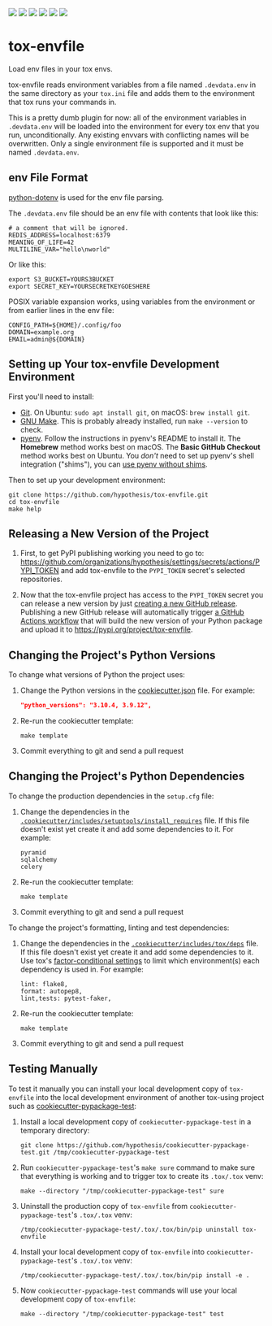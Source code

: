 <a href="https://github.com/hypothesis/tox-envfile/actions/workflows/ci.yml?query=branch%3Amain"><img src="https://img.shields.io/github/actions/workflow/status/hypothesis/tox-envfile/ci.yml?branch=main"></a>
<a href="https://pypi.org/project/tox-envfile"><img src="https://img.shields.io/pypi/v/tox-envfile"></a>
<a><img src="https://img.shields.io/badge/python-3.10 | 3.9 | 3.8 | 3.7-success"></a>
<a href="https://github.com/hypothesis/tox-envfile/blob/main/LICENSE"><img src="https://img.shields.io/badge/license-BSD--2--Clause-success"></a>
<a href="https://github.com/hypothesis/cookiecutters/tree/main/pypackage"><img src="https://img.shields.io/badge/cookiecutter-pypackage-success"></a>
<a href="https://black.readthedocs.io/en/stable/"><img src="https://img.shields.io/badge/code%20style-black-000000"></a>

# tox-envfile

Load env files in your tox envs.

tox-envfile reads environment variables from a file named `.devdata.env` in the
same directory as your `tox.ini` file and adds them to the environment that tox
runs your commands in.

This is a pretty dumb plugin for now: all of the environment variables in
`.devdata.env` will be loaded into the environment for every tox env that you
run, unconditionally. Any existing envvars with conflicting names will be
overwritten. Only a single environment file is supported and it must be named
`.devdata.env`.

env File Format
---------------

[python-dotenv](https://saurabh-kumar.com/python-dotenv/) is used for the env file parsing.

The `.devdata.env` file should be an env file with contents that look like
this:

```shell
# a comment that will be ignored.
REDIS_ADDRESS=localhost:6379
MEANING_OF_LIFE=42
MULTILINE_VAR="hello\nworld"
```

Or like this:

```shell
export S3_BUCKET=YOURS3BUCKET
export SECRET_KEY=YOURSECRETKEYGOESHERE
```

POSIX variable expansion works, using variables from the environment or from
earlier lines in the env file:

```shell
CONFIG_PATH=${HOME}/.config/foo
DOMAIN=example.org
EMAIL=admin@${DOMAIN}
```

## Setting up Your tox-envfile Development Environment

First you'll need to install:

* [Git](https://git-scm.com/).
  On Ubuntu: `sudo apt install git`, on macOS: `brew install git`.
* [GNU Make](https://www.gnu.org/software/make/).
  This is probably already installed, run `make --version` to check.
* [pyenv](https://github.com/pyenv/pyenv).
  Follow the instructions in pyenv's README to install it.
  The **Homebrew** method works best on macOS.
  The **Basic GitHub Checkout** method works best on Ubuntu.
  You _don't_ need to set up pyenv's shell integration ("shims"), you can
  [use pyenv without shims](https://github.com/pyenv/pyenv#using-pyenv-without-shims).

Then to set up your development environment:

```terminal
git clone https://github.com/hypothesis/tox-envfile.git
cd tox-envfile
make help
```

## Releasing a New Version of the Project

1. First, to get PyPI publishing working you need to go to:
   <https://github.com/organizations/hypothesis/settings/secrets/actions/PYPI_TOKEN>
   and add tox-envfile to the `PYPI_TOKEN` secret's selected
   repositories.

2. Now that the tox-envfile project has access to the `PYPI_TOKEN` secret
   you can release a new version by just [creating a new GitHub release](https://docs.github.com/en/repositories/releasing-projects-on-github/managing-releases-in-a-repository).
   Publishing a new GitHub release will automatically trigger
   [a GitHub Actions workflow](.github/workflows/pypi.yml)
   that will build the new version of your Python package and upload it to
   <https://pypi.org/project/tox-envfile>.

## Changing the Project's Python Versions

To change what versions of Python the project uses:

1. Change the Python versions in the
   [cookiecutter.json](.cookiecutter/cookiecutter.json) file. For example:

   ```json
   "python_versions": "3.10.4, 3.9.12",
   ```

2. Re-run the cookiecutter template:

   ```terminal
   make template
   ```

3. Commit everything to git and send a pull request

## Changing the Project's Python Dependencies

To change the production dependencies in the `setup.cfg` file:

1. Change the dependencies in the [`.cookiecutter/includes/setuptools/install_requires`](.cookiecutter/includes/setuptools/install_requires) file.
   If this file doesn't exist yet create it and add some dependencies to it.
   For example:

   ```
   pyramid
   sqlalchemy
   celery
   ```

2. Re-run the cookiecutter template:

   ```terminal
   make template
   ```

3. Commit everything to git and send a pull request

To change the project's formatting, linting and test dependencies:

1. Change the dependencies in the [`.cookiecutter/includes/tox/deps`](.cookiecutter/includes/tox/deps) file.
   If this file doesn't exist yet create it and add some dependencies to it.
   Use tox's [factor-conditional settings](https://tox.wiki/en/latest/config.html#factors-and-factor-conditional-settings)
   to limit which environment(s) each dependency is used in.
   For example:

   ```
   lint: flake8,
   format: autopep8,
   lint,tests: pytest-faker,
   ```

2. Re-run the cookiecutter template:

   ```terminal
   make template
   ```

3. Commit everything to git and send a pull request

Testing Manually
----------------

To test it manually you can install your local development copy of
`tox-envfile` into the local development environment of another tox-using
project such as
[cookiecutter-pypackage-test](https://github.com/hypothesis/cookiecutter-pypackage-test):

1. Install a local development copy of `cookiecutter-pypackage-test` in a temporary directory:

   ```terminal
   git clone https://github.com/hypothesis/cookiecutter-pypackage-test.git /tmp/cookiecutter-pypackage-test
   ```

2. Run `cookiecutter-pypackage-test`'s `make sure` command to make sure that
   everything is working and to trigger tox to create its `.tox/.tox`
   venv:

   ```terminal
   make --directory "/tmp/cookiecutter-pypackage-test" sure
   ```

3. Uninstall the production copy of `tox-envfile` from `cookiecutter-pypackage-test`'s `.tox/.tox` venv:

   ```terminal
   /tmp/cookiecutter-pypackage-test/.tox/.tox/bin/pip uninstall tox-envfile
   ```

4. Install your local development copy of `tox-envfile` into `cookiecutter-pypackage-test`'s `.tox/.tox` venv:

   ```terminal
   /tmp/cookiecutter-pypackage-test/.tox/.tox/bin/pip install -e .
   ```

5. Now `cookiecutter-pypackage-test` commands will use your local development copy of `tox-envfile`:

   ```terminal
   make --directory "/tmp/cookiecutter-pypackage-test" test
   ```

